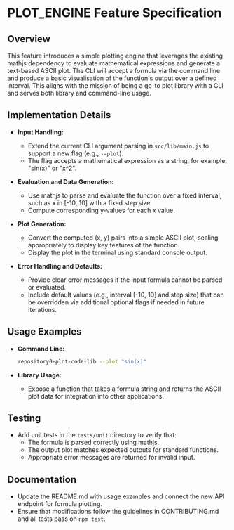 # PLOT_ENGINE Feature Specification

## Overview
This feature introduces a simple plotting engine that leverages the existing mathjs dependency to evaluate mathematical expressions and generate a text-based ASCII plot. The CLI will accept a formula via the command line and produce a basic visualisation of the function's output over a defined interval. This aligns with the mission of being a go-to plot library with a CLI and serves both library and command-line usage.

## Implementation Details
- **Input Handling:**
  - Extend the current CLI argument parsing in `src/lib/main.js` to support a new flag (e.g., `--plot`).
  - The flag accepts a mathematical expression as a string, for example, "sin(x)" or "x^2".

- **Evaluation and Data Generation:**
  - Use mathjs to parse and evaluate the function over a fixed interval, such as x in [-10, 10] with a fixed step size.
  - Compute corresponding y-values for each x value.

- **Plot Generation:**
  - Convert the computed (x, y) pairs into a simple ASCII plot, scaling appropriately to display key features of the function.
  - Display the plot in the terminal using standard console output.

- **Error Handling and Defaults:**
  - Provide clear error messages if the input formula cannot be parsed or evaluated.
  - Include default values (e.g., interval [-10, 10] and step size) that can be overridden via additional optional flags if needed in future iterations.

## Usage Examples

- **Command Line:**
  ```sh
  repository0-plot-code-lib --plot "sin(x)"
  ```

- **Library Usage:**
  - Expose a function that takes a formula string and returns the ASCII plot data for integration into other applications.

## Testing

- Add unit tests in the `tests/unit` directory to verify that:
  - The formula is parsed correctly using mathjs.
  - The output plot matches expected outputs for standard functions.
  - Appropriate error messages are returned for invalid input.

## Documentation

- Update the README.md with usage examples and connect the new API endpoint for formula plotting.
- Ensure that modifications follow the guidelines in CONTRIBUTING.md and all tests pass on `npm test`.
